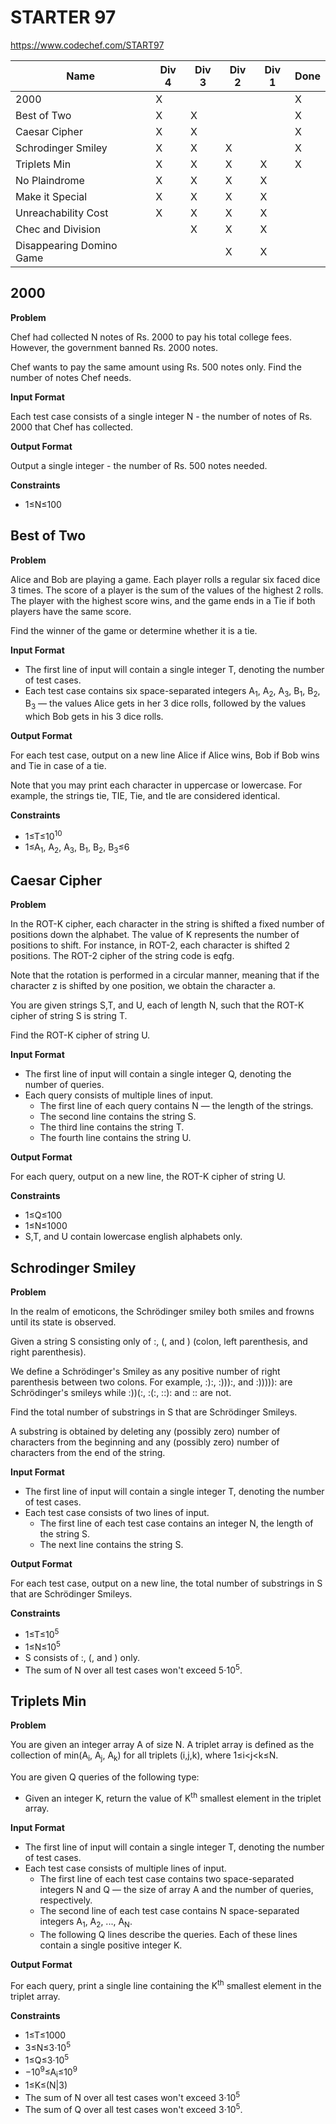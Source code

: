 # STARTER 97

https://www.codechef.com/START97

| Name                     | Div 4 | Div 3 | Div 2 | Div 1 | Done |
|--------------------------|-------|-------|-------|-------|------|
| 2000                     | X     |       |       |       | X    |
| Best of Two              | X     | X     |       |       | X    |
| Caesar Cipher            | X     | X     |       |       | X    |
| Schrodinger Smiley       | X     | X     | X     |       | X    |
| Triplets Min             | X     | X     | X     | X     | X    |
| No Plaindrome            | X     | X     | X     | X     |      |
| Make it Special          | X     | X     | X     | X     |      |
| Unreachability Cost      | X     | X     | X     | X     |      |
| Chec and Division        |       | X     | X     | X     |      |
| Disappearing Domino Game |       |       | X     | X     |      |

## 2000

**Problem**

Chef had collected N notes of Rs. 2000 to pay his total college fees. However, the government banned Rs. 2000 notes.

Chef wants to pay the same amount using Rs. 500 notes only. Find the number of notes Chef needs.

**Input Format**

Each test case consists of a single integer N - the number of notes of Rs. 2000 that Chef has collected.

**Output Format**

Output a single integer - the number of Rs. 500 notes needed.

**Constraints**

- 1≤N≤100

## Best of Two

**Problem**

Alice and Bob are playing a game. Each player rolls a regular six faced dice 3 times.
The score of a player is the sum of the values of the highest 2 rolls. The player with the highest score wins, and the game ends in a Tie if both players have the same score.

Find the winner of the game or determine whether it is a tie.

**Input Format**

- The first line of input will contain a single integer T, denoting the number of test cases.
- Each test case contains six space-separated integers A<sub>1</sub>, A<sub>2</sub>, A<sub>3</sub>, B<sub>1</sub>, B<sub>2</sub>, B<sub>3</sub> — the values Alice gets in her 3 dice rolls, followed by the values which Bob gets in his 3 dice rolls.

**Output Format**

For each test case, output on a new line Alice if Alice wins, Bob if Bob wins and Tie in case of a tie.

Note that you may print each character in uppercase or lowercase. For example, the strings tie, TIE, Tie, and tIe are considered identical.

**Constraints**

- 1≤T≤10<sup>10</sup>
- 1≤A<sub>1</sub>, A<sub>2</sub>, A<sub>3</sub>, B<sub>1</sub>, B<sub>2</sub>, B<sub>3</sub>≤6

## Caesar Cipher

**Problem**

In the ROT-K cipher, each character in the string is shifted a fixed number of positions down the alphabet. The value of K represents the number of positions to shift. For instance, in ROT-2, each character is shifted 2 positions. The ROT-2 cipher of the string code is eqfg.

Note that the rotation is performed in a circular manner, meaning that if the character z is shifted by one position, we obtain the character a.

You are given strings S,T, and U, each of length N, such that the ROT-K cipher of string S is string T.

Find the ROT-K cipher of string U.

**Input Format**

- The first line of input will contain a single integer Q, denoting the number of queries.
- Each query consists of multiple lines of input.
  - The first line of each query contains N — the length of the strings.
  - The second line contains the string S.
  - The third line contains the string T.
  - The fourth line contains the string U.

**Output Format**

For each query, output on a new line, the ROT-K cipher of string U.

**Constraints**

- 1≤Q≤100
- 1≤N≤1000
- S,T, and U contain lowercase english alphabets only.

## Schrodinger Smiley

**Problem**

In the realm of emoticons, the Schrödinger smiley both smiles and frowns until its state is observed.

Given a string S consisting only of :, (, and ) (colon, left parenthesis, and right parenthesis).

We define a Schrödinger's Smiley as any positive number of right parenthesis between two colons. For example, :):, :))):, and :))))): are Schrödinger's smileys while :))(:, :(:, ::): and :: are not.

Find the total number of substrings in S that are Schrödinger Smileys.

A substring is obtained by deleting any (possibly zero) number of characters from the beginning and any (possibly zero) number of characters from the end of the string.

**Input Format**

- The first line of input will contain a single integer T, denoting the number of test cases.
- Each test case consists of two lines of input.
  - The first line of each test case contains an integer N, the length of the string S.
  - The next line contains the string S.

**Output Format**

For each test case, output on a new line, the total number of substrings in S that are Schrödinger Smileys.

**Constraints**

- 1≤T≤10<sup>5</sup>
- 1≤N≤10<sup>5</sup>
- S consists of :, (, and ) only.
- The sum of N over all test cases won't exceed 5⋅10<sup>5</sup>.

## Triplets Min

**Problem**

You are given an integer array A of size N.
A triplet array is defined as the collection of min(A<sub>i</sub>, A<sub>j</sub>, A<sub>k</sub>) for all triplets (i,j,k), where 1≤i<j<k≤N.

You are given Q queries of the following type:
- Given an integer K, return the value of K<sup>th</sup> smallest element in the triplet array.

**Input Format**

- The first line of input will contain a single integer T, denoting the number of test cases.
- Each test case consists of multiple lines of input.
  - The first line of each test case contains two space-separated integers N and Q — the size of array A and the number of queries, respectively.
  - The second line of each test case contains N space-separated integers A<sub>1</sub>, A<sub>2</sub>, ..., A<sub>N</sub>.
  - The following Q lines describe the queries. Each of these lines contain a single positive integer K.

**Output Format**

For each query, print a single line containing the K<sup>th</sup> smallest element in the triplet array.

**Constraints**

- 1≤T≤1000
- 3≤N≤3⋅10<sup>5</sup>
- 1≤Q≤3⋅10<sup>5</sup>
- −10<sup>9</sup>≤A<sub>i</sub>≤10<sup>9</sup> 
- 1≤K≤(N|3)
- The sum of N over all test cases won't exceed 3⋅10<sup>5</sup>
- The sum of Q over all test cases won't exceed 3⋅10<sup>5</sup>.

